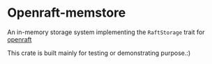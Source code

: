# Openraft-memstore

An in-memory storage system implementing the `RaftStorage` trait for
[openraft](https://crates.io/crates/openraft)

This crate is built mainly for testing or demonstrating purpose.:)
